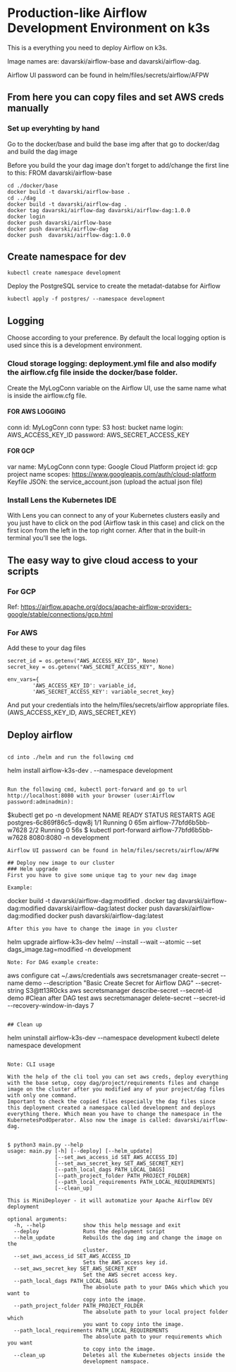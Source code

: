 # Production-like Airflow Development Environment on k3s
This is a everything you need to deploy Airflow on k3s.

Image names are: davarski/airflow-base and davarski/airflow-dag.

Airflow UI password can be found in helm/files/secrets/airflow/AFPW

## From here you can copy files and set AWS creds manually 

### Set up everyhting by hand

Go to the docker/base and build the base img after that go to docker/dag and build the dag image

Before you build the your dag image don't forget to add/change the first line to this: FROM davarski/airflow-base
```
cd ./docker/base
docker build -t davarski/airflow-base .
cd ../dag
docker build -t davarski/airflow-dag .
docker tag davarski/airflow-dag davarski/airflow-dag:1.0.0
docker login 
docker push davarski/airflow-base
docker push davarski/airflow-dag
docker push  davarski/airflow-dag:1.0.0
```
## Create namespace for dev
```
kubectl create namespace development
```
Deploy the PostgreSQL service to create the metadat-databse for Airflow
```
kubectl apply -f postgres/ --namespace development
```

## Logging

Choose according to your preference. By default the local logging option is used since this is a development environment. 


### Cloud storage logging: deployment.yml file and also modify the airflow.cfg file inside the docker/base folder.
Create the MyLogConn variable on the Airflow UI, use the same name what is inside the airflow.cfg file.
#### FOR AWS LOGGING ###
conn id: MyLogConn
conn type: S3
host: bucket name
login: AWS_ACCESS_KEY_ID
password: AWS_SECRET_ACCESS_KEY

#### FOR GCP
var name: MyLogConn
conn type: Google Cloud Platform
project id: gcp project name
scopes: https://www.googleapis.com/auth/cloud-platform
Keyfile JSON: the service_account.json  (upload the actual json file)

### Install Lens the Kubernetes IDE
With Lens you can connect to any of your Kubernetes clusters easily and you just have to click on the pod (Airflow task in this case) and click on the first icon from the left in the top right corner. After that in the built-in terminal you'll see the logs.

## The easy way to give cloud access to your scripts
### For GCP
Ref: https://airflow.apache.org/docs/apache-airflow-providers-google/stable/connections/gcp.html

### For AWS
Add these to your dag files
```
secret_id = os.getenv("AWS_ACCESS_KEY_ID", None)
secret_key = os.getenv("AWS_SECRET_ACCESS_KEY", None)

env_vars={
        'AWS_ACCESS_KEY_ID': variable_id,
        'AWS_SECRET_ACCESS_KEY': variable_secret_key}
```
And put your credentials into the helm/files/secrets/airflow appropriate files. (AWS_ACCESS_KEY_ID, AWS_SECRET_KEY)

## Deploy airflow
```

cd into ./helm and run the following cmd
```
helm install airflow-k3s-dev . --namespace development
```

Run the following cmd, kubectl port-forward and go to url http://localhost:8080 with your browser (user:Airflow password:adminadmin):
```
$kubectl get po -n development
NAME                        READY   STATUS    RESTARTS   AGE
postgres-6c869f86c5-dqw8j   1/1     Running   0          65m
airflow-77bfd6b5bb-w7628    2/2     Running   0          56s
$ kubectl port-forward airflow-77bfd6b5bb-w7628 8080:8080 -n development


```
Airflow UI password can be found in helm/files/secrets/airflow/AFPW

## Deploy new image to our cluster
### Helm upgrade
First you have to give some unique tag to your new dag image

Example:
```
docker build -t davarski/airflow-dag:modified .
docker tag davarski/airflow-dag:modified davarski/airflow-dag:latest
docker push davarski/airflow-dag:modified
docker push davarski/airflow-dag:latest
```
After this you have to change the image in you cluster
```
helm upgrade airflow-k3s-dev helm/ --install --wait --atomic --set dags_image.tag=modified -n development
```
Note: For DAG example create:

```
aws configure
cat ~/.aws/credentials
aws secretsmanager create-secret --name demo --description "Basic Create Secret for Airflow DAG" --secret-string S3@tt13R0cks
aws secretsmanager describe-secret --secret-id demo
#Clean after DAG test
aws secretsmanager delete-secret --secret-id  --recovery-window-in-days 7
```

## Clean up
```
helm uninstall airflow-k3s-dev --namespace development
kubectl delete namespace development
```

Note: CLI usage

With the help of the cli tool you can set aws creds, deploy everything with the base setup, copy dag/project/requirements files and change image on the cluster after you modified any of your project/dag files with only one command.
Important to check the copied files especially the dag files since this deployment created a namespace called development and deploys everything there. Which mean you have to change the namespace in the KubernetesPodOperator. Also now the image is called: davarski/airflow-dag.


$ python3 main.py --help
usage: main.py [-h] [--deploy] [--helm_update]
               [--set_aws_access_id SET_AWS_ACCESS_ID]
               [--set_aws_secret_key SET_AWS_SECRET_KEY]
               [--path_local_dags PATH_LOCAL_DAGS]
               [--path_project_folder PATH_PROJECT_FOLDER]
               [--path_local_requirements PATH_LOCAL_REQUIREMENTS]
               [--clean_up]

This is MiniDeployer - it will automatize your Apache Airflow DEV deployment

optional arguments:
  -h, --help            show this help message and exit
  --deploy              Runs the deployment script
  --helm_update         Rebuilds the dag img and change the image on the
                        cluster.
  --set_aws_access_id SET_AWS_ACCESS_ID
                        Sets the AWS access key id.
  --set_aws_secret_key SET_AWS_SECRET_KEY
                        Set the AWS secret access key.
  --path_local_dags PATH_LOCAL_DAGS
                        The absolute path to your DAGs which which you want to
                        copy into the image.
  --path_project_folder PATH_PROJECT_FOLDER
                        The absolute path to your local project folder which
                        you want to copy into the image.
  --path_local_requirements PATH_LOCAL_REQUIREMENTS
                        The absolute path to your requirements which you want
                        to copy into the image.
  --clean_up            Deletes all the Kubernetes objects inside the
                        development namspace.

